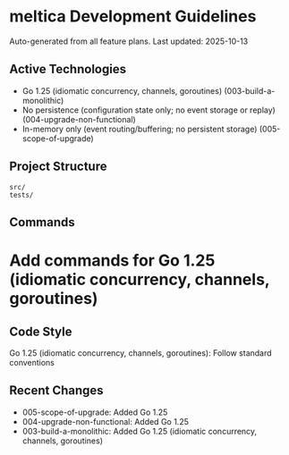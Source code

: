 # meltica Development Guidelines

Auto-generated from all feature plans. Last updated: 2025-10-13

## Active Technologies
- Go 1.25 (idiomatic concurrency, channels, goroutines) (003-build-a-monolithic)
- No persistence (configuration state only; no event storage or replay) (004-upgrade-non-functional)
- In-memory only (event routing/buffering; no persistent storage) (005-scope-of-upgrade)

## Project Structure
```
src/
tests/
```

## Commands
# Add commands for Go 1.25 (idiomatic concurrency, channels, goroutines)

## Code Style
Go 1.25 (idiomatic concurrency, channels, goroutines): Follow standard conventions

## Recent Changes
- 005-scope-of-upgrade: Added Go 1.25
- 004-upgrade-non-functional: Added Go 1.25
- 003-build-a-monolithic: Added Go 1.25 (idiomatic concurrency, channels, goroutines)

<!-- MANUAL ADDITIONS START -->
<!-- MANUAL ADDITIONS END -->
